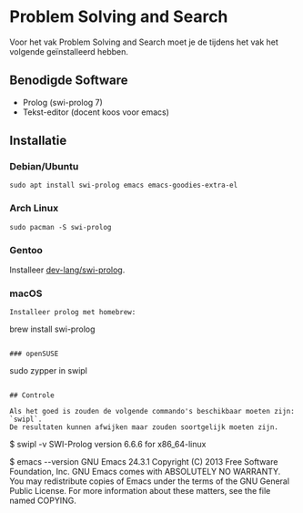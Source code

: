 # Problem Solving and Search

Voor het vak Problem Solving and Search moet je de tijdens het vak het volgende geïnstalleerd hebben.

## Benodigde Software

* Prolog (swi-prolog 7)
* Tekst-editor (docent koos voor emacs)

## Installatie

### Debian/Ubuntu

```
sudo apt install swi-prolog emacs emacs-goodies-extra-el
```

### Arch Linux

```
sudo pacman -S swi-prolog
```

### Gentoo

Installeer [dev-lang/swi-prolog](http://packages.gentoo.org/package/dev-lang/swi-prolog).

### macOS

```
Installeer prolog met homebrew:
```
brew install swi-prolog
```

### openSUSE
```
sudo zypper in swipl
```

## Controle

Als het goed is zouden de volgende commando's beschikbaar moeten zijn: `swipl`.
De resultaten kunnen afwijken maar zouden soortgelijk moeten zijn.

```
$ swipl -v
SWI-Prolog version 6.6.6 for x86_64-linux

$ emacs --version
GNU Emacs 24.3.1
Copyright (C) 2013 Free Software Foundation, Inc.
GNU Emacs comes with ABSOLUTELY NO WARRANTY.
You may redistribute copies of Emacs
under the terms of the GNU General Public License.
For more information about these matters, see the file named COPYING.
```
